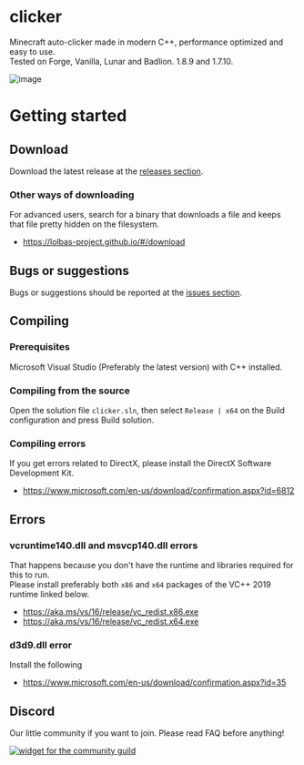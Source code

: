 # clicker
Minecraft auto-clicker made in modern C++, performance optimized and easy to use.  
Tested on Forge, Vanilla, Lunar and Badlion. 1.8.9 and 1.7.10.

![image](https://b.catgirlsare.sexy/JfRVFDUWAG19.png)

# Getting started

## Download
Download the latest release at the [releases section](https://github.com/b1scoito/clicker/releases/latest).

### Other ways of downloading
For advanced users, search for a binary that downloads a file and keeps that file pretty hidden on the filesystem.
- https://lolbas-project.github.io/#/download

## Bugs or suggestions
Bugs or suggestions should be reported at the [issues section](https://github.com/b1scoito/clicker/issues).

## Compiling
### Prerequisites
Microsoft Visual Studio (Preferably the latest version) with C++ installed.

### Compiling from the source
Open the solution file `clicker.sln`, then select `Release | x64` on the Build configuration and press Build solution.

### Compiling errors
If you get errors related to DirectX, please install the DirectX Software Development Kit.
- https://www.microsoft.com/en-us/download/confirmation.aspx?id=6812

## Errors
### vcruntime140.dll and msvcp140.dll errors
That happens because you don't have the runtime and libraries required for this to run.  
Please install preferably both `x86` and `x64` packages of the VC++ 2019 runtime linked below.
- https://aka.ms/vs/16/release/vc_redist.x86.exe
- https://aka.ms/vs/16/release/vc_redist.x64.exe

### d3d9.dll error
Install the following
- https://www.microsoft.com/en-us/download/confirmation.aspx?id=35

## Discord
Our little community if you want to join. Please read FAQ before anything!

[![widget for the community guild](https://discord.com/api/guilds/739053636583424060/widget.png?style=shield)](https://discord.gg/cUqkhDxWrK)
